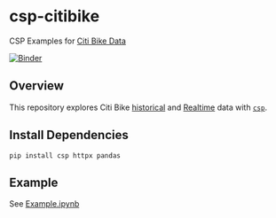 # csp-citibike

CSP Examples for [Citi Bike Data](https://citibikenyc.com/system-data)

[![Binder](https://mybinder.org/badge_logo.svg)](https://mybinder.org/v2/gh/timkpaine/csp-citibike/main?urlpath=lab)

## Overview

This repository explores Citi Bike [historical](https://s3.amazonaws.com/tripdata/index.html) and [Realtime](https://gbfs.citibikenyc.com/gbfs/2.3/gbfs.json) data with [`csp`](https://github.com/point72/csp).

## Install Dependencies

```
pip install csp httpx pandas
```

## Example

See [Example.ipynb](./Example.ipynb)
